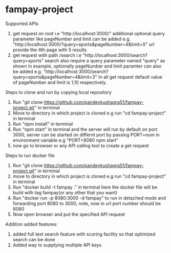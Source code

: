 # fampay-project

Supported APIs
1) get request on root i.e "http://localhost:3000/"
   additional optional query parameter like pageNumber and limit can be added e.g. "http://localhost:3000/?query=sports&pageNumber=4&limit=5" url provide the 4th page      with 5 results
2) get request with path /search i.e  "http://localhost:3000/search?query=sports" search also require a query parameter named "query" as shown in example,
    optionally pageNumber and limit paramter can also be added e.g. "http://localhost:3000/search?query=sports&pageNumber=4&limit=3"
In all get request default value of pageNumber and limit is 1,10 respectively.


Steps to clone and run by copying local repository

1) Run "git clone https://github.com/pandeykushagra51/fampay-project.git" in terminal
2) Move to directory in which project is cloned e.g run "cd fampay-project" in terminal
2) Run "npm install" in terminal
3) Run "npm start" in terminal and the server will run by default on port 3000, server can be started on differnt port by passing PORT=num in environment variable
    e.g "PORT=8080 npm start"
4) now go to browser or any API calling tool to create a get request


Steps to run docker file
1) Run "git clone https://github.com/pandeykushagra51/fampay-project.git" in terminal
2) move to directory in which project is cloned e.g run "cd fampay-project" in terminal
3) Run "docker build -t fampay ." in terminal
   here the docker file will be build with tag fampay(or any other that you want)
4) Run "docker run -p 8080:3000 -d fampay" to run in detached mode and forwarding port 8080 to 3000, note, now in url port number should be 8080
5) Now open browser and put the specified API request

Addition added features:
1) added full text search feature with scoring facility so that optimized search can be done
2) Added way to supplying multiple API keys


